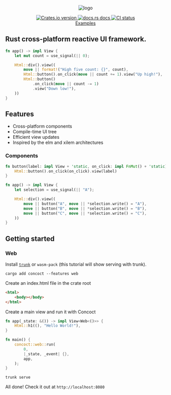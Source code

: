 <p align="center">
  <img alt="logo" src="./logo.png">
</p>

<div align="center">
 <a href="https://crates.io/crates/concoct">
    <img src="https://img.shields.io/crates/v/concoct?style=flat-square"
    alt="Crates.io version" />
  </a>
  <a href="https://docs.rs/concoct">
    <img src="https://img.shields.io/badge/docs-latest-blue.svg?style=flat-square"
      alt="docs.rs docs" />
  </a>
   <a href="https://github.com/concoct-rs/concoct/actions">
    <img src="https://github.com/matthunz/concoct/actions/workflows/rust.yml/badge.svg"
      alt="CI status" />
  </a>
</div>

<div align="center">
 <a href="https://github.com/concoct-rs/concoct/tree/main/examples">Examples</a>
</div>

## Rust cross-platform reactive UI framework.

```rust
fn app() -> impl View {
    let mut count = use_signal(|| 0);

    Html::div().view((
        move || format!("High five count: {}", count),
        Html::button().on_click(move || count += 1).view("Up high!"),
        Html::button()
            .on_click(move || count -= 1)
            .view("Down low!"),
    ))
}
```

## Features
 - Cross-platform components
 - Compile-time UI tree
 - Efficient view updates
 - Inspired by the elm and xilem architectures


### Components

```rust
fn button(label: impl View + 'static, on_click: impl FnMut() + 'static) -> impl View {
    Html::button().on_click(on_click).view(label)
}

fn app() -> impl View {
    let selection = use_signal(|| "A");

    Html::div().view((
        move || button("A", move || *selection.write() = "A"),
        move || button("B", move || *selection.write() = "B"),
        move || button("C", move || *selection.write() = "C"),
    ))
}
```
## Getting started
### Web
Install [`trunk`](https://trunkrs.dev) or `wasm-pack` (this tutorial will show serving with trunk).

```
cargo add concoct --features web
```

Create an index.html file in the crate root
```html
<html>
    <body></body>
</html>
```

Create a main view and run it with Concoct
```rust
fn app(_state: &()) -> impl View<Web<()>> {
    Html::h1((), "Hello World!"),
}

fn main() {
    concoct::web::run(
        0,
        |_state, _event| {},
        app,
    );
}
```

```
trunk serve
````
All done! Check it out at `http://localhost:8080`
